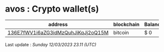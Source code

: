 # avos : Crypto wallet(s)

| address | blockchain | Balance |
|---|---|---|
| [136E7fWV1i6aZG3idMzQuhJiKqJj2oQ15M](https://www.blockchain.com/explorer/addresses/btc/136E7fWV1i6aZG3idMzQuhJiKqJj2oQ15M) | bitcoin | $ 0 |

Last update : _Sunday 12/03/2023 23.11 (UTC)_

